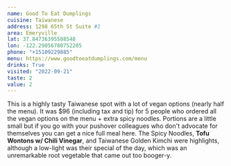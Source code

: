 ```yaml
---
name: Good To Eat Dumplings
cuisine: Taiwanese 
address: 1298 65th St Suite #1
area: Emeryville 
lat: 37.84736395508548 
lon: -122.29056780752205
phone: "+15109229885"
menu: https://www.goodtoeatdumplings.com/menu
drinks: True
visited: "2022-09-21"
taste: 2
value: 2
---
```


This is a highly tasty Taiwanese spot with a lot of vegan options (nearly half the menu). It was $96 (including tax and tip) for 5 people who ordered all the vegan options on the menu + extra spicy noodles. Portions are a little small but if you go with your pushover colleagues who don't advocate for themselves you can get a nice full meal here. The Spicy Noodles, **Tofu Wontons w/ Chili Vinegar**, and Taiwanese Golden Kimchi were highlights, although a low-light was their special of the day, which was an unremarkable root vegetable that came out too booger-y. 